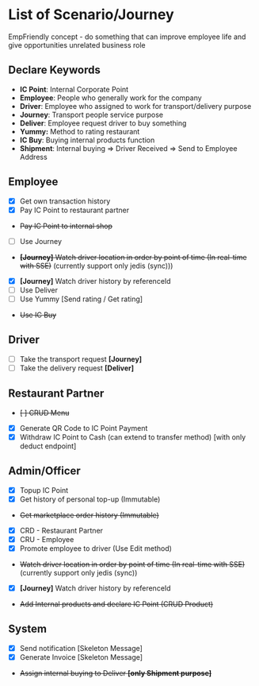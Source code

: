 # List of Scenario/Journey

EmpFriendly concept - do something that can improve employee life and give opportunities unrelated business role

## Declare Keywords

- **IC Point**: Internal Corporate Point
- **Employee**: People who generally work for the company
- **Driver**: Employee who assigned to work for transport/delivery purpose
- **Journey**: Transport people service purpose
- **Deliver**: Employee request driver to buy something
- **Yummy:** Method to rating restaurant
- **IC Buy**: Buying internal products function
- **Shipment**: Internal buying => Driver Received => Send to Employee Address

## Employee

- [x] Get own transaction history
- [x] Pay IC Point to restaurant partner
- ~~Pay IC Point to internal shop~~
- [ ] Use Journey
- ~~**[Journey]** Watch driver location in order by point of time (In real-time with SSE)~~ (currently support only jedis (sync)))
- [x] **[Journey]** Watch driver history by referenceId
- [ ] Use Deliver
- [ ] Use Yummy [Send rating / Get rating]
- ~~Use IC Buy~~

## Driver

- [ ] Take the transport request **[Journey]**
- [ ] Take the delivery request **[Deliver]**

## Restaurant Partner

- ~~[ ] CRUD Menu~~
- [x] Generate QR Code to IC Point Payment
- [x] Withdraw IC Point to Cash (can extend to transfer method) [with only deduct endpoint]

## Admin/Officer

- [x] Topup IC Point
- [x] Get history of personal top-up (Immutable)
- ~~Get marketplace order history (Immutable)~~
- [x] CRD - Restaurant Partner
- [x] CRU - Employee
- [x] Promote employee to driver (Use Edit method)
- ~~Watch driver location in order by point of time (In real-time with SSE)~~ (currently support only jedis (sync))
- [x] **[Journey]** Watch driver history by referenceId
- ~~Add Internal products and declare IC Point (CRUD Product)~~

## System

- [x] Send notification [Skeleton Message]
- [x] Generate Invoice [Skeleton Message]
- ~~Assign internal buying to Deliver **[only Shipment purpose]**~~
